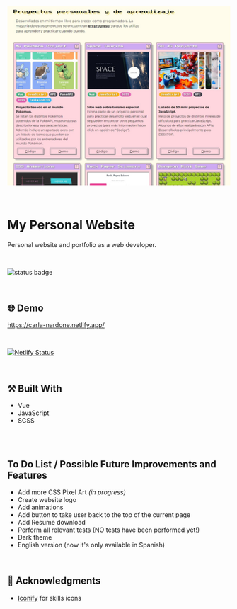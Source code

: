 <p align="center">
  <img src="https://github.com/carla-ng/my-personal-website/blob/master/src/assets/readme_image_1.jpg?raw=true" alt="My Personal Website">
</p>

<br/>

# My Personal Website
Personal website and portfolio as a web developer.

<br/>

![status badge](https://img.shields.io/badge/status-in%20progress-yellow)

<br/>

## :globe_with_meridians: Demo
https://carla-nardone.netlify.app/

<br/>

[![Netlify Status](https://api.netlify.com/api/v1/badges/bdf037ed-371f-4b0f-872e-45acc1242888/deploy-status)](https://app.netlify.com/sites/carla-nardone/deploys)

<br/>

## :hammer_and_pick: Built With
* Vue
* JavaScript
* SCSS

<br/>

<br/>

## To Do List / Possible Future Improvements and Features
* Add more CSS Pixel Art _(in progress)_
* Create website logo
* Add animations
* Add button to take user back to the top of the current page
* Add Resume download
* Perform all relevant tests (NO tests have been performed yet!)
* Dark theme
* English version (now it's only available in Spanish)

<br/>

## :clap: Acknowledgments
* [Iconify](https://iconify.design/) for skills icons

